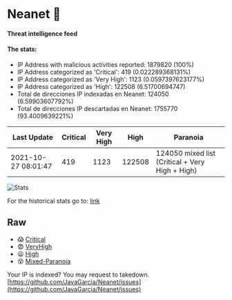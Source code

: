 # Neanet :hocho:
#### Threat intelligence feed
#### The stats:

- IP Address with malicious activities reported: 1879820 (100%)
- IP Address categorized as 'Critical':  419 (0.022289368131%)
- IP Address categorized as 'Very High':  1123 (0.0597397623177%)
- IP Address categorized as 'High':  122508 (6.51700694747)
- Total de direcciones IP indexadas en Neanet:  124050 (6.59903607792%)
- Total de direcciones IP descartadas en Neanet:  1755770 (93.4009639221%)

| Last Update | Critical | Very High | High | Paranoia |
| --- | --- | --- | --- | --- |
| 2021-10-27 08:01:47 | 419 | 1123 | 122508 | 124050 mixed list (Critical + Very High + High)|

![Stats](https://docs.google.com/spreadsheets/d/e/2PACX-1vSnaNMIXVabIpDJjufMlzH7poXnshF3mgd8Is1g9ytUEzVsP5my4Trn8f-xkoLLQ38xpL3HtmUexLo6/pubchart?oid=501124687&format=image)

For the historical stats go to: [link](/stats.csv)
## Raw
- :scream: [Critical](https://raw.githubusercontent.com/JavaGarcia/Neanet/master/blacklists/neanet_critical.txt)
- :fearful: [VeryHigh](https://raw.githubusercontent.com/JavaGarcia/Neanet/master/blacklists/neanet_veryHigh.txtt)
- :frowning: [High](https://raw.githubusercontent.com/JavaGarcia/Neanet/master/blacklists/neanet_high.txt)
- :dizzy_face: [Mixed-Paranoia](https://raw.githubusercontent.com/JavaGarcia/Neanet/master/blacklists/neanet_all.txt)


Your IP is indexed? You may request to takedown. [https://github.com/JavaGarcia/Neanet/issues](https://github.com/JavaGarcia/Neanet/issues)


















































































































































































































































































































































































































































































































































































































































































































































































































































































































































































































































































































































































































































































































































































































































































































































































































































































































































































































































































































































































































































































































































































































































































































































































































































































































































































































































































































































































































































































































































































































































































































































































































































































































































































































































































































































































































































































































































































































































































































































































































































































































































































































































































































































































































































































































































































































































































































































































































































































































































































































































































































































































































































































































































































































































































































































































































































































































































































































































































































































































































































































































































































































































































































































































































































































































































































































































































































































































































































































































































































































































































































































































































































































































































































































































































































































































































































































































































































































































































































































































































































































































































































































































































































































































































































































































































































































































































































































































































































































































































































































































































































































































































































































































































































































































































































































































































































































































































































































































































































